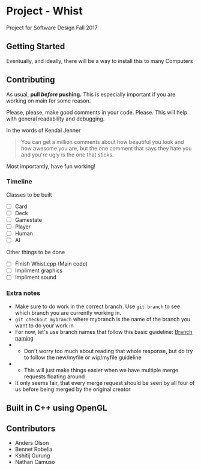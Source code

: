 # Project - Whist
Project for Software Design Fall 2017

## Getting Started
Eventually, and ideally, there will be a way to install this to many Computers

## Contributing
As usual, **pull _before_ pushing.** This is especially important if you are working on main for some reason.

Please, please, make good comments in your code. Please. This will help with general readability and debugging.

In the words of Kendal Jenner
>You can get a million comments about how beautiful you look and how awesome you are, but the one comment that says they hate you and you're ugly is the one that sticks.

Most importantly, have fun working!

### Timeline
Classes to be built
- [ ] Card
- [ ] Deck
- [ ] Gamestate
- [ ] Player
- [ ] Human
- [ ] AI

Other things to be done
- [ ] Finish Whist.cpp (Main code)
- [ ] Impliment graphics
- [ ] Impliment sound

### Extra notes
- Make sure to do work in the correct branch. Use `git branch` to see which branch you are currently working in.
- `git checkout mybranch` where mybranch is the name of the branch you want to do your work in
- For now, let's use branch names that follow this basic guideline: [Branch naming](https://stackoverflow.com/a/6065944)
-  - Don't worry too much about reading that whole response, but do try to follow the new/myfile or wip/myfile guideline
-  - This will just make things easier when we have multiple merge requests floating around
- It only seems fair, that every merge request should be seen by all four of us before being merged by the original creator

## Built in C++ using OpenGL

## Contributors
- Anders Olson
- Bennet Robelia
- Kshitij Gurung
- Nathan Camuso